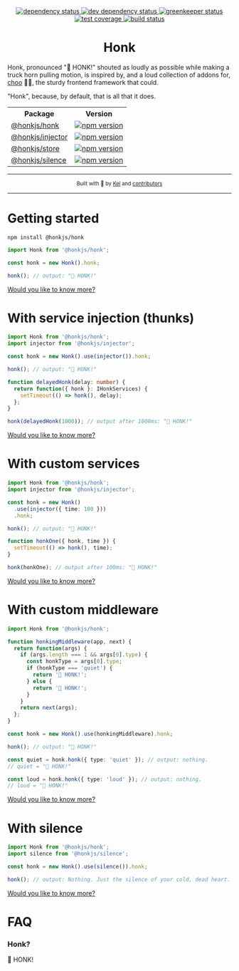 <div align="center">

  <!--  dependencies -->
  <a href="https://david-dm.org/honkjs/honk">
    <img src="https://david-dm.org/honkjs/honk.svg?style=flat-square" alt="dependency status" />
  </a>
  <!-- dev dependencies  -->
  <a href="https://david-dm.org/honkjs/honk&type=dev">
    <img src="https://david-dm.org/honkjs/honk/dev-status.svg?style=flat-square" alt="dev dependency status" />
  </a>
  <!-- greenkeeper -->
  <a href="https://greenkeeper.io/">
    <img src="https://badges.greenkeeper.io/honkjs/honk.svg" alt="greenkeeper status" />
  </a>
  <!-- coverage -->
  <a href="https://codecov.io/github/honkjs/honk">
    <img src="https://img.shields.io/codecov/c/github/honkjs/honk/master.svg?style=flat-square" alt="test coverage" />
  </a>
  <!-- build -->
  <a href="https://travis-ci.org/honkjs/honk">
    <img src="https://img.shields.io/travis/honkjs/honk/master.svg?style=flat-square" alt="build status" />
  </a>
</div>

<h1 align="center">Honk</h1>

Honk, pronounced "🚚 HONK!" shouted as loudly as possible while making a truck horn pulling motion, is inspired by, and a loud collection of addons for, [choo](https://github.com/choojs/choo) 🚂🚋, the sturdy frontend framework that could.

"Honk", because, by default, that is all that it does.

<table>
  <tr>
    <th>Package</th>
    <th>Version</th>
  </tr>
  <tr>
    <td>
      <a href="https://github.com/honkjs/honk">@honkjs/honk</a>
    </td>
    <td>
      <a href="https://www.npmjs.com/package/@honkjs/honk">
        <img src="https://img.shields.io/npm/v/@honkjs/honk.svg?style=flat-square" alt="npm version" />
      </a>
    </td>
  </tr>
  <tr>
    <td><a href="https://github.com/honkjs/injector">@honkjs/injector</a></td>
    <td>
      <a href="https://www.npmjs.com/package/@honkjs/injector">
        <img src="https://img.shields.io/npm/v/@honkjs/injector.svg?style=flat-square" alt="npm version" />
      </a>
    </td>
  </tr>
  <tr>
    <td><a href="https://github.com/honkjs/store">@honkjs/store</a></td>
    <td>
      <a href="https://www.npmjs.com/package/@honkjs/store">
        <img src="https://img.shields.io/npm/v/@honkjs/store.svg?style=flat-square" alt="npm version" />
      </a>
    </td>
  </tr>
  <tr>
    <td>
      <a href="https://github.com/honkjs/silence">@honkjs/silence</a>
    </td>
    <td>
      <a href="https://www.npmjs.com/package/@honkjs/silence">
        <img src="https://img.shields.io/npm/v/@honkjs/silence.svg?style=flat-square" alt="npm version" />
      </a>
    </td>
  </tr>
</table>

---

<div align="center">
  <sub>Built with 🤣 by
    <a href="https://github.com/decoy">Kel</a> and
    <a href="https://github.com/honkjs/honk/graphs/contributors">
      contributors
    </a>
  </sub>
</div>

---

# Getting started

```
npm install @honkjs/honk
```

```ts
import Honk from '@honkjs/honk';

const honk = new Honk().honk;

honk(); // output: "🚚 HONK!"
```

[Would you like to know more?](HONK_HONK.md)

# With service injection (thunks)

```ts
import Honk from '@honkjs/honk';
import injector from '@honkjs/injector';

const honk = new Honk().use(injector()).honk;

honk(); // output: "🚚 HONK!"

function delayedHonk(delay: number) {
  return function({ honk }: IHonkServices) {
    setTimeout(() => honk(), delay);
  };
}

honk(delayedHonk(1000)); // output after 1000ms: "🚚 HONK!"
```

[Would you like to know more?](https://github.com/honkjs/injector)

# With custom services

```ts
import Honk from '@honkjs/honk';
import injector from '@honkjs/injector';

const honk = new Honk()
  .use(injector({ time: 100 }))
  .honk;

honk(); // output: "🚚 HONK!"

function honkOne({ honk, time }) {
  setTimeout(() => honk(), time);
}

honk(honkOne); // output after 100ms: "🚚 HONK!"
```

[Would you like to know more?](HONK_HONK.md)

# With custom middleware

```ts
import Honk from '@honkjs/honk';

function honkingMiddleware(app, next) {
  return function(args) {
    if (args.length === 1 && args[0].type) {
      const honkType = args[0].type;
      if (honkType === 'quiet') {
        return '🚚 HONK!';
      } else {
        return '🚚 HONK!';
      }
    }
    return next(args);
  };
}

const honk = new Honk().use(honkingMiddleware).honk;

honk(); // output: "🚚 HONK!"

const quiet = honk.honk({ type: 'quiet' }); // output: nothing.
// quiet = "🚚 HONK!"

const loud = honk.honk({ type: 'loud' }); // output: nothing.
// loud = "🚚 HONK!"
```

[Would you like to know more?](HONK_HONK.md)

# With silence

```ts
import Honk from '@honkjs/honk';
import silence from '@honkjs/silence';

const honk = new Honk().use(silence()).honk;

honk(); // output: Nothing. Just the silence of your cold, dead heart.
```

[Would you like to know more?](https://github.com/honkjs/silence)

# FAQ

### Honk?

🚚 HONK!

